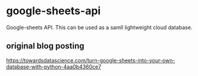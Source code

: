 # google-sheets-api
Google-sheets API. This can be used as a samll lightweight cloud database.

## original blog posting
https://towardsdatascience.com/turn-google-sheets-into-your-own-database-with-python-4aa0b4360ce7
